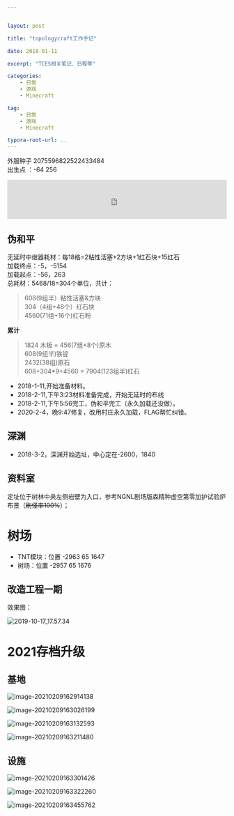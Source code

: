 ```yaml
---


layout: post

title: "topologycraft工作手记"

date: 2018-01-11

excerpt: "TCES相关笔记、日程等"

categories: 
	- 日常
	- 游戏
	- Minecraft

tag: 
	- 日常
	- 游戏
	- Minecraft

typora-root-url: ..
---
```


外服种子 2075596822522433484        
出生点 ：-64 256        

<iframe style="width:728px;height:90px;max-width:100%;border:none;display:block;margin:auto" src="https://zh-cn.namemc.com/server/topo.site/embed" width="728" height="90"></iframe>

## 伪和平     

无延时中继器耗材：每18格=2粘性活塞+2方块+1红石块+15红石       
加载终点：-5，-5154       
加载起点：-56，263        
总耗材：5468/18=304个单位，共计：      

> 608(9组半）粘性活塞&方块        
> 304（4组+48个）红石块     
> 4560(71组+16个)红石粉              

**累计**      
> 1824 木板 = 456(7组+8个)原木     
> 608(9组半)铁锭     
> 2432(38组)原石        
> 608+304*9+4560 = 7904(123组半)红石     

- 2018-1-11,开始准备材料。
- 2018-2-11,下午3:23材料准备完成，开始无延时的布线
- 2018-2-11,下午5:56完工，伪和平完工（永久加载还没做）。
- 2020-2-4，晚9:47修复，改用村庄永久加载，FLAG帮忙纠错。

## 深渊       
- 2018-3-2，深渊开始选址，中心定在-2600，1840

## 资料室       
定址位于树林中央左侧岩壁为入口，参考NGNL剧场版森精种虚空第零加护试验炉布景（~~刷怪率100%~~）；

# 树场

- TNT模块：位置 -2963 65 1647
- 树场：位置 -2957 65 1676



## 改造工程一期

效果图：

![2019-10-17_17.57.34](/images/posts/topologycraft/2019-10-17_17.57.34.png)



# 2021存档升级

## 基地

![image-20210209162914138](/images/posts/topologycraft/image-20210209162914138.png)

![image-20210209163026199](/images/posts/topologycraft/image-20210209163026199.png)

![image-20210209163132593](/images/posts/topologycraft/image-20210209163132593.png)

![image-20210209163211480](/images/posts/topologycraft/image-20210209163211480.png)

## 设施

![image-20210209163301426](/images/posts/topologycraft/image-20210209163301426.png)

![image-20210209163322260](/images/posts/topologycraft/image-20210209163322260.png)

![image-20210209163455762](/images/posts/topologycraft/image-20210209163455762.png)
